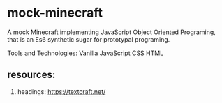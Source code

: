 # mock-minecraft

A mock Minecraft implementing JavaScript Object Oriented Programing, that is an Es6 synthetic sugar for prototypal programing.

Tools and Technologies:
Vanilla JavaScript
CSS
HTML

## resources:

1. headings: https://textcraft.net/
